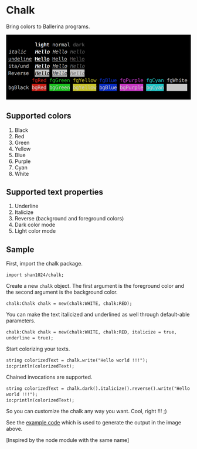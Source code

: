 # Chalk

Bring colors to Ballerina programs.

![sample](https://github.com/Shan1024/chalk/blob/master/chalk/resources/sample.png)

## Supported colors

1. Black
2. Red
3. Green
4. Yellow
5. Blue
6. Purple
7. Cyan
8. White

## Supported text properties

1. Underline
2. Italicize
3. Reverse (background and foreground colors)
4. Dark color mode
5. Light color mode

## Sample

First, import the chalk package.

```ballerina
import shan1024/chalk;
```

Create a new `chalk` object. The first argument is the foreground color and the second argument is the background color.

```ballerina
chalk:Chalk chalk = new(chalk:WHITE, chalk:RED);
```

You can make the text italicized and underlined as well through default-able parameters.

```ballerina
chalk:Chalk chalk = new(chalk:WHITE, chalk:RED, italicize = true, underline = true);
```

Start colorizing your texts.

```ballerina
string colorizedText = chalk.write("Hello world !!!");
io:println(colorizedText);

```

Chained invocations are supported.

```ballerina
string colorizedText = chalk.dark().italicize().reverse().write("Hello world !!!");
io:println(colorizedText);

```

So you can customize the chalk any way you want. Cool, right !!! ;)

See the [example code](https://github.com/Shan1024/chalk/blob/master/chalk/resources/sample.bal) which is used to generate the output in the image above.

[Inspired by the node module with the same name]
